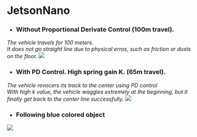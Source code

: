 # JetsonNano

- ### Without Proportional Derivate Control (100m travel).
*The vehicle travels for 100 meters.*  
*It does not go straight line due to physical erros, such as friction or dusts on the floor.*
![](demos/JetsonNano-withoutPD.gif)  
  
- ### With PD Control. High spring gain K. (65m travel).  
*The vehicle revocers its track to the center using PD control*  
*With high k value, the vehicle waggles extremely at the beginning, but it finally get back to the center line successfully.*
![](demos/JetsonNano-withPD.gif)  
  
- ### Following blue colored object
![](demos/JetsonNano-following2.gif)  


